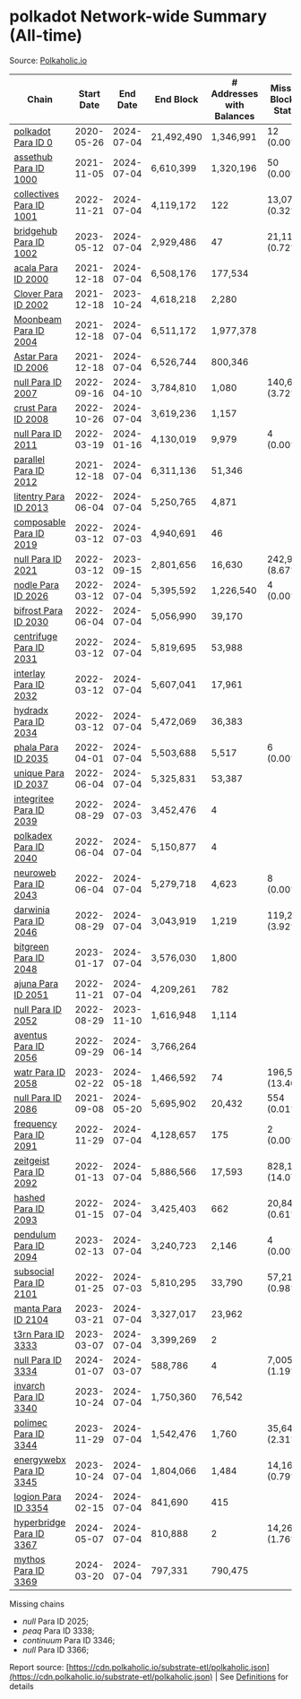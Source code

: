 # polkadot Network-wide Summary (All-time)

Source: [Polkaholic.io](https://polkaholic.io)


| Chain            | Start Date | End Date | End Block | # Addresses with Balances | Missing Blocks / Status |
| ---------------- | ---------- | ---------| --------- | ------------------------- | ----------------------- |
| [polkadot Para ID 0](/polkadot/0-polkadot) | 2020-05-26 | 2024-07-04 | 21,492,490 |  1,346,991 | 12 (0.00%)  |
| [assethub Para ID 1000](/polkadot/1000-assethub) | 2021-11-05 | 2024-07-04 | 6,610,399 |  1,320,196 | 50 (0.00%)  |
| [collectives Para ID 1001](/polkadot/1001-collectives) | 2022-11-21 | 2024-07-04 | 4,119,172 |  122 | 13,077 (0.32%)  |
| [bridgehub Para ID 1002](/polkadot/1002-bridgehub) | 2023-05-12 | 2024-07-04 | 2,929,486 |  47 | 21,115 (0.72%)  |
| [acala Para ID 2000](/polkadot/2000-acala) | 2021-12-18 | 2024-07-04 | 6,508,176 |  177,534 |    |
| [Clover Para ID 2002](/polkadot/2002-clover) | 2021-12-18 | 2023-10-24 | 4,618,218 |  2,280 |    |
| [Moonbeam Para ID 2004](/polkadot/2004-moonbeam) | 2021-12-18 | 2024-07-04 | 6,511,172 |  1,977,378 |    |
| [Astar Para ID 2006](/polkadot/2006-astar) | 2021-12-18 | 2024-07-04 | 6,526,744 |  800,346 |    |
| [null Para ID 2007](/polkadot/2007-kapex) | 2022-09-16 | 2024-04-10 | 3,784,810 |  1,080 | 140,668 (3.72%)  |
| [crust Para ID 2008](/polkadot/2008-crust) | 2022-10-26 | 2024-07-04 | 3,619,236 |  1,157 |    |
| [null Para ID 2011](/polkadot/2011-equilibrium) | 2022-03-19 | 2024-01-16 | 4,130,019 |  9,979 | 4 (0.00%)  |
| [parallel Para ID 2012](/polkadot/2012-parallel) | 2021-12-18 | 2024-07-04 | 6,311,136 |  51,346 |    |
| [litentry Para ID 2013](/polkadot/2013-litentry) | 2022-06-04 | 2024-07-04 | 5,250,765 |  4,871 |    |
| [composable Para ID 2019](/polkadot/2019-composable) | 2022-03-12 | 2024-07-03 | 4,940,691 |  46 |    |
| [null Para ID 2021](/polkadot/2021-efinity) | 2022-03-12 | 2023-09-15 | 2,801,656 |  16,630 | 242,949 (8.67%)  |
| [nodle Para ID 2026](/polkadot/2026-nodle) | 2022-03-12 | 2024-07-04 | 5,395,592 |  1,226,540 | 4 (0.00%)  |
| [bifrost Para ID 2030](/polkadot/2030-bifrost) | 2022-06-04 | 2024-07-04 | 5,056,990 |  39,170 |    |
| [centrifuge Para ID 2031](/polkadot/2031-centrifuge) | 2022-03-12 | 2024-07-04 | 5,819,695 |  53,988 |    |
| [interlay Para ID 2032](/polkadot/2032-interlay) | 2022-03-12 | 2024-07-04 | 5,607,041 |  17,961 |    |
| [hydradx Para ID 2034](/polkadot/2034-hydradx) | 2022-03-12 | 2024-07-04 | 5,472,069 |  36,383 |    |
| [phala Para ID 2035](/polkadot/2035-phala) | 2022-04-01 | 2024-07-04 | 5,503,688 |  5,517 | 6 (0.00%)  |
| [unique Para ID 2037](/polkadot/2037-unique) | 2022-06-04 | 2024-07-04 | 5,325,831 |  53,387 |    |
| [integritee Para ID 2039](/polkadot/2039-integritee) | 2022-08-29 | 2024-07-03 | 3,452,476 |  4 |    |
| [polkadex Para ID 2040](/polkadot/2040-polkadex) | 2022-06-04 | 2024-07-04 | 5,150,877 |  4 |    |
| [neuroweb Para ID 2043](/polkadot/2043-neuroweb) | 2022-06-04 | 2024-07-04 | 5,279,718 |  4,623 | 8 (0.00%)  |
| [darwinia Para ID 2046](/polkadot/2046-darwinia) | 2022-08-29 | 2024-07-04 | 3,043,919 |  1,219 | 119,220 (3.92%)  |
| [bitgreen Para ID 2048](/polkadot/2048-bitgreen) | 2023-01-17 | 2024-07-04 | 3,576,030 |  1,800 |    |
| [ajuna Para ID 2051](/polkadot/2051-ajuna) | 2022-11-21 | 2024-07-04 | 4,209,261 |  782 |    |
| [null Para ID 2052](/polkadot/2052-polkadot-parathread-2052) | 2022-08-29 | 2023-11-10 | 1,616,948 |  1,114 |    |
| [aventus Para ID 2056](/polkadot/2056-aventus) | 2022-09-29 | 2024-06-14 | 3,766,264 |   |    |
| [watr Para ID 2058](/polkadot/2058-watr) | 2023-02-22 | 2024-05-18 | 1,466,592 |  74 | 196,567 (13.40%)  |
| [null Para ID 2086](/polkadot/2086-kilt) | 2021-09-08 | 2024-05-20 | 5,695,902 |  20,432 | 554 (0.01%)  |
| [frequency Para ID 2091](/polkadot/2091-frequency) | 2022-11-29 | 2024-07-04 | 4,128,657 |  175 | 2 (0.00%)  |
| [zeitgeist Para ID 2092](/polkadot/2092-zeitgeist) | 2022-01-13 | 2024-07-04 | 5,886,566 |  17,593 | 828,192 (14.07%)  |
| [hashed Para ID 2093](/polkadot/2093-hashed) | 2022-01-15 | 2024-07-04 | 3,425,403 |  662 | 20,847 (0.61%)  |
| [pendulum Para ID 2094](/polkadot/2094-pendulum) | 2023-02-13 | 2024-07-04 | 3,240,723 |  2,146 | 4 (0.00%)  |
| [subsocial Para ID 2101](/polkadot/2101-subsocial) | 2022-01-25 | 2024-07-03 | 5,810,295 |  33,790 | 57,214 (0.98%)  |
| [manta Para ID 2104](/polkadot/2104-manta) | 2023-03-21 | 2024-07-04 | 3,327,017 |  23,962 |    |
| [t3rn Para ID 3333](/polkadot/3333-t3rn) | 2023-03-07 | 2024-07-04 | 3,399,269 |  2 |    |
| [null Para ID 3334](/polkadot/3334-polkadot-parathread-3334) | 2024-01-07 | 2024-03-07 | 588,786 |  4 | 7,005 (1.19%)  |
| [invarch Para ID 3340](/polkadot/3340-invarch) | 2023-10-24 | 2024-07-04 | 1,750,360 |  76,542 |    |
| [polimec Para ID 3344](/polkadot/3344-polimec) | 2023-11-29 | 2024-07-04 | 1,542,476 |  1,760 | 35,644 (2.31%)  |
| [energywebx Para ID 3345](/polkadot/3345-energywebx) | 2023-10-24 | 2024-07-04 | 1,804,066 |  1,484 | 14,163 (0.79%)  |
| [logion Para ID 3354](/polkadot/3354-logion) | 2024-02-15 | 2024-07-04 | 841,690 |  415 |    |
| [hyperbridge Para ID 3367](/polkadot/3367-hyperbridge) | 2024-05-07 | 2024-07-04 | 810,888 |  2 | 14,262 (1.76%)  |
| [mythos Para ID 3369](/polkadot/3369-mythos) | 2024-03-20 | 2024-07-04 | 797,331 |  790,475 |    |

Missing chains


* *null* Para ID 2025; 
* *peaq* Para ID 3338; 
* *continuum* Para ID 3346; 
* *null* Para ID 3366; 

Report source: [https://cdn.polkaholic.io/substrate-etl/polkaholic.json](https://cdn.polkaholic.io/substrate-etl/polkaholic.json) | See [Definitions](/DEFINITIONS.md) for details
